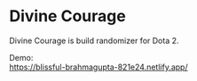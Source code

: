 # Divine Courage

Divine Courage is build randomizer for Dota 2.

Demo:\
https://blissful-brahmagupta-821e24.netlify.app/
